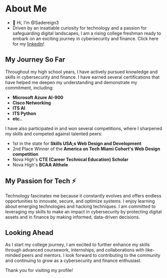 
<!---
Sadereign3/Sadereign3 is a ✨ special ✨ repository because its `README.md` (this file) appears on your GitHub profile.
You can click the Preview link to take a look at your changes.
--->
# About Me
- 👋 Hi, I’m @Sadereign3
- Driven by an insatiable curiosity for technology and a passion for safeguarding digital landscapes, I am a rising college freshman ready to embark on an exciting journey in cybersecurity and finance.
Click here for my [linkedin](http://https://www.linkedin.com/in/sade-watson-626563242/ "linkedin")!

## My Journey So Far

Throughout my high school years, I have actively pursued knowledge and skills in cybersecurity and finance. I have earned several certifications that have helped me deepen my understanding and demonstrate my commitment, including:

- **Microsoft Azure AI-900**
- **Cisco Networking**
- **ITS AI**
- **ITS Python**
- **etc..**

I have also participated in and won several competitions, where I sharpened my skills and competed against talented peers:

- 1st in the state for **Skills USA;s Web Design and Development**
- 2nd Place Winner of the **America on Tech Miami Cohort's Web Design competition**
- Nova High's **CTE (Career Technical Education) Scholar**
- Nova High's **BCAA Althele**


## My Passion for Tech ⚡

Technology fascinates me because it constantly evolves and offers endless opportunities to innovate, secure, and optimize systems. I enjoy learning about emerging technologies and hacking techniques. I am committed to leveraging my skills to make an impact in cybersecurity by protecting digital assets and in finance by making informed, data-driven decisions.

## Looking Ahead

As I start my college journey, I am excited to further enhance my skills through advanced coursework, internships, and collaborations with like-minded peers and mentors. I look forward to contributing to the community and continuing to grow as a cybersecurity and finance enthusiast.

Thank you for visiting my profile!

``` ⬤
